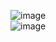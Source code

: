 ![image](https://user-images.githubusercontent.com/100655814/209615473-b06e5673-6ad0-4aa1-9b37-350536678d31.png)
<br>
![image](https://user-images.githubusercontent.com/100655814/209615568-842a0259-35d7-4999-a7a6-519a700d12f6.png)
